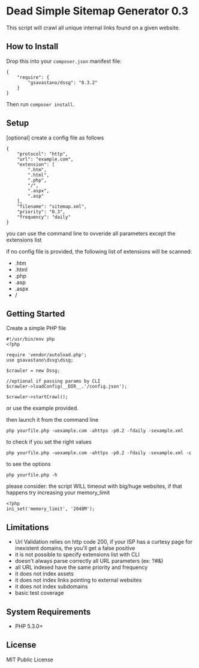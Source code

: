 # Dead Simple Sitemap Generator 0.3

This script will crawl all unique internal links found on a given website. 

## How to Install

Drop this into your `composer.json`
manifest file:

    {
        "require": {
            "gsavastano/dssg": "0.3.2"
        }
    }

Then run `composer install`.

## Setup

[optional] create a config file as follows

	{
		"protocol": "http",
		"url": "example.com",
		"extension": [
			".htm",
			".html",
			".php",
			"/",
			".aspx",
			".asp"
		],
		"filename": "sitemap.xml",
		"priority": "0.3",
		"frequency": "daily"
	}

you can use the command line to ovveride all parameters except the extensions list

if no config file is provided, the following list of extensions will be scanned:

- .htm
- .html
- .php
- .asp
- .aspx
- /

## Getting Started

Create a simple PHP file

	#!/usr/bin/env php
    <?php
	
	require 'vendor/autoload.php';
	use gsavastano\dssg\dssg;
	
	$crawler = new Dssg;
	
	//optional if passing params by CLI
	$crawler->loadConfig(__DIR__.'/config.json');
	
	$crawler->startCrawl();

or use the example provided.
	
then launch it from the command line

	php yourfile.php -uexample.com -ahttps -p0.2 -fdaily -sexample.xml

to check if you set the right values

	php yourfile.php -uexample.com -ahttps -p0.2 -fdaily -sexample.xml -c

to see the options

	php yourfile.php -h

please consider: the script WILL timeout with big/huge websites, if that happens try increasing your memory_limit

	<?php
	ini_set('memory_limit', '2048M');
	

## Limitations

- Url Validation relies on http code 200, if your ISP has a curtesy page for inexistent domains, the you'll get a false positive
- it is not possible to specify extensions list with CLI
- doesn't always parse correctly all URL parameters (ex: ?#&)
- all URL indexed have the same priority and frequency
- it does not index assets
- it does not index links pointing to external websites
- it does not index subdomains
- basic test coverage

## System Requirements

* PHP 5.3.0+

## License

MIT Public License